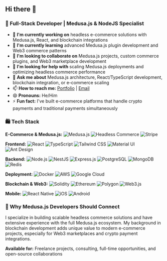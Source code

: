 ## Hi there 👋

### 🚀 Full-Stack Developer | Medusa.js & NodeJS Specialist

- 🔭 **I'm currently working on** headless e-commerce solutions with Medusa.js, React, and blockchain integrations
- 🌱 **I'm currently learning** advanced Medusa.js plugin development and Web3 commerce patterns
- 👯 **I'm looking to collaborate on** Medusa.js projects, custom commerce plugins, and Web3 marketplace development
- 🤔 **I'm looking for help with** scaling Medusa.js deployments and optimizing headless commerce performance
- 💬 **Ask me about** Medusa.js architecture, React/TypeScript development, blockchain integration, or e-commerce scaling
- 📫 **How to reach me:** [Portfolio](https://liviktech.com) | [Email](mailto:devs@liviktech.com)
- 😄 **Pronouns:** He/Him
- ⚡ **Fun fact:** I've built e-commerce platforms that handle crypto payments and traditional payments simultaneously

### 🛍️ Tech Stack

**E-Commerce & Medusa.js:**
![Medusa.js](https://img.shields.io/badge/Medusa.js-000000?style=for-the-badge&logo=medusa&logoColor=white)
![Headless Commerce](https://img.shields.io/badge/Headless_Commerce-FF6B6B?style=for-the-badge)
![Stripe](https://img.shields.io/badge/Stripe-635BFF?style=for-the-badge&logo=stripe&logoColor=white)

**Frontend:**
![React](https://img.shields.io/badge/React-20232A?style=for-the-badge&logo=react&logoColor=61DAFB)
![TypeScript](https://img.shields.io/badge/TypeScript-007ACC?style=for-the-badge&logo=typescript&logoColor=white)
![Tailwind CSS](https://img.shields.io/badge/Tailwind_CSS-38B2AC?style=for-the-badge&logo=tailwind-css&logoColor=white)
![Material UI](https://img.shields.io/badge/Material_UI-0081CB?style=for-the-badge&logo=mui&logoColor=white)
![Ant Design](https://img.shields.io/badge/Ant_Design-0170FE?style=for-the-badge&logo=ant-design&logoColor=white)

**Backend:**
![Node.js](https://img.shields.io/badge/Node.js-43853D?style=for-the-badge&logo=node.js&logoColor=white)
![NestJS](https://img.shields.io/badge/NestJS-E0234E?style=for-the-badge&logo=nestjs&logoColor=white)
![Express.js](https://img.shields.io/badge/Express.js-404D59?style=for-the-badge)
![PostgreSQL](https://img.shields.io/badge/PostgreSQL-316192?style=for-the-badge&logo=postgresql&logoColor=white)
![MongoDB](https://img.shields.io/badge/MongoDB-4EA94B?style=for-the-badge&logo=mongodb&logoColor=white)
![Redis](https://img.shields.io/badge/Redis-DC382D?style=for-the-badge&logo=redis&logoColor=white)

**Deployment:**
![Docker](https://img.shields.io/badge/Docker-2496ED?style=for-the-badge&logo=docker&logoColor=white)
![AWS](https://img.shields.io/badge/AWS-232F3E?style=for-the-badge&logo=amazon-aws&logoColor=white)
![Google Cloud](https://img.shields.io/badge/Google_Cloud-4285F4?style=for-the-badge&logo=google-cloud&logoColor=white)

**Blockchain & Web3:**
![Solidity](https://img.shields.io/badge/Solidity-363636?style=for-the-badge&logo=solidity&logoColor=white)
![Ethereum](https://img.shields.io/badge/Ethereum-3C3C3D?style=for-the-badge&logo=ethereum&logoColor=white)
![Polygon](https://img.shields.io/badge/Polygon-8247E5?style=for-the-badge&logo=polygon&logoColor=white)
![Web3.js](https://img.shields.io/badge/Web3.js-F16822?style=for-the-badge&logo=web3.js&logoColor=white)

**Mobile:**
![React Native](https://img.shields.io/badge/React_Native-20232A?style=for-the-badge&logo=react&logoColor=61DAFB)
![iOS](https://img.shields.io/badge/iOS-000000?style=for-the-badge&logo=ios&logoColor=white)
![Android](https://img.shields.io/badge/Android-3DDC84?style=for-the-badge&logo=android&logoColor=white)

### 🎯 Why Medusa.js Developers Should Connect

I specialize in building scalable headless commerce solutions and have extensive experience with the full Medusa.js ecosystem. My background in blockchain development adds unique value to modern e-commerce projects, especially for Web3 marketplaces and crypto payment integrations.

**Available for:** Freelance projects, consulting, full-time opportunities, and open-source collaborations
